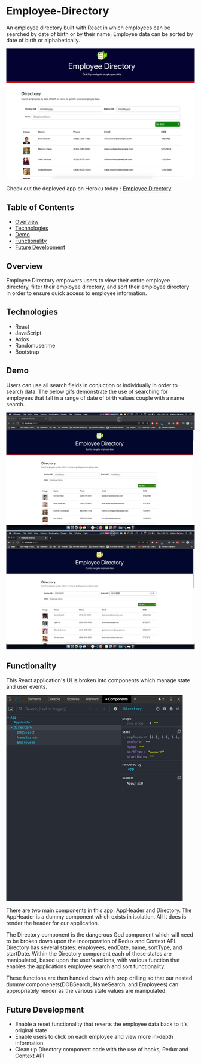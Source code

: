# Employee-Directory

An employee directory built with React in which employees can be searched by date of birth or by their name. Employee data can be sorted by date of birth or alphabetically.

![Employee Directory](./demo/homepage.png)

Check out the deployed app on Heroku today : [Employee Directory](https://shrouded-ocean-10504.herokuapp.com/)

## Table of Contents

- [Overview](#Overview)
- [Technologies](#Technologies)
- [Demo](#Demo)
- [Functionality](#Functionality)
- [Future Development](#Future-Development)

## Overview

Employee Directory empowers users to view their entire employee directory, filter their employee directory, and sort their employee directory in order to ensure quick access to employee information.

## Technologies

- React
- JavaScript
- Axios
- Randomuser.me
- Bootstrap

## Demo

Users can use all search fields in conjuction or individually in order to search data. The below gifs demonstrate the use of searching for employees that fall in a range of date of birth values couple with a name search.

![Range of Date of Birth Search](./demo/searchDOB.gif)
![Range of DOB with Name Search](./demo/searchByName.gif)

## Functionality

This React application's UI is broken into components which manage state and user events.

![Employee Directory Components](./demo/componentStructure.png)

There are two main components in this app: AppHeader and Directory. The AppHeader is a dummy component which exists in isolation. All it does is render the header for our application.

The Directory component is the dangerous God component which will need to be broken down upon the incorporation of Redux and Context API. Directory has several states: employees, endDate, name, sortType, and startDate. Within the Directory component each of these states are manipulated, based upon the user's actions, with various function that enables the applications employee search and sort functionality.

These functions are then handed down with prop drilling so that our nested dummy componenets(DOBSearch, NameSearch, and Employees) can appropriately render as the various state values are manipulated.

## Future Development

- Enable a reset functionality that reverts the employee data back to it's original state
- Enable users to click on each employee and view more in-depth information
- Clean up Directory component code with the use of hooks, Redux and Context API
